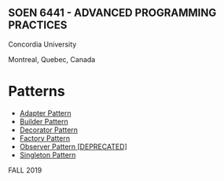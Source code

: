 SOEN 6441 - ADVANCED PROGRAMMING PRACTICES
---

Concordia University

Montreal, Quebec, Canada

# Patterns

  * [Adapter Pattern](https://github.com/huntertran/soen6441-design-patterns/wiki/Adapter-Pattern)
  * [Builder Pattern](https://github.com/huntertran/soen6441-design-patterns/wiki/Builder-Pattern)
  * [Decorator Pattern](https://github.com/huntertran/soen6441-design-patterns/wiki/Decorator-Pattern)
  * [Factory Pattern](https://github.com/huntertran/soen6441-design-patterns/wiki/Factory-Pattern)
  * [Observer Pattern [DEPRECATED]](https://github.com/huntertran/soen6441-design-patterns/wiki/Observer-Pattern)
  * [Singleton Pattern](https://github.com/huntertran/soen6441-design-patterns/wiki/Singleton-Pattern)


[//]: # (generated by https://www.npmjs.com/package/github-wiki-sidebar)


FALL 2019